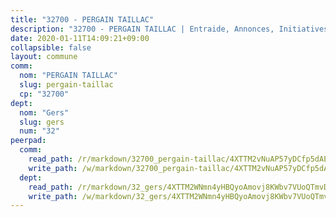```yaml
---
title: "32700 - PERGAIN TAILLAC"
description: "32700 - PERGAIN TAILLAC | Entraide, Annonces, Initiatives"
date: 2020-01-11T14:09:21+09:00
collapsible: false
layout: commune
comm:
  nom: "PERGAIN TAILLAC"
  slug: pergain-taillac
  cp: "32700"
dept:
  nom: "Gers"
  slug: gers
  num: "32"
peerpad:
  comm:
    read_path: /r/markdown/32700_pergain-taillac/4XTTM2vNuAP57yDCfp5dAE719RiXBS9Ye2qyTnQxjFzit8a1Q
    write_path: /w/markdown/32700_pergain-taillac/4XTTM2vNuAP57yDCfp5dAE719RiXBS9Ye2qyTnQxjFzit8a1Q-K3TgUbnNJWqJY2LmQigoWhRU6eLMdqx44xooTNmj13fMJsPf7YPN1H2kB8FUFwErTf2EkB9pU8ozdWSYmcfnB1biWagZWNccxZDeXQT3Sdt57ToGchRm8VdbEiN3SdGJxrGGYYae
  dept:
    read_path: /r/markdown/32_gers/4XTTM2WNmn4yHBQyoAmovj8KWbv7VUoQTmvDpdT3o124AgWEe
    write_path: /w/markdown/32_gers/4XTTM2WNmn4yHBQyoAmovj8KWbv7VUoQTmvDpdT3o124AgWEe-K3TgUpYJfQLfW5uoLbdwErZNx29AEkCAso1EvCZzqaD3z7aQWWvGchjPJifpsj2b2MrnxAXUWCQXyv6K9rEMDPiEmuqTRE8ziuYLh1MUbtQUwwoYxV2abqSdJr66fFRHJZtY62y8
---
```


